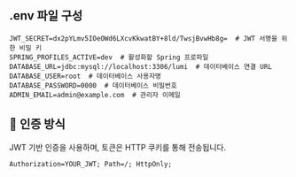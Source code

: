 ## .env 파일 구성

```properties
JWT_SECRET=dx2pYLmv5IOeOWd6LXcvKkwatBY+8ld/TwsjBvwHb8g=  # JWT 서명을 위한 비밀 키
SPRING_PROFILES_ACTIVE=dev  # 활성화할 Spring 프로파일
DATABASE_URL=jdbc:mysql://localhost:3306/lumi  # 데이터베이스 연결 URL
DATABASE_USER=root  # 데이터베이스 사용자명
DATABASE_PASSWORD=0000  # 데이터베이스 비밀번호
ADMIN_EMAIL=admin@example.com  # 관리자 이메일
```

## 🔐 인증 방식
JWT 기반 인증을 사용하며, 토큰은 HTTP 쿠키를 통해 전송됩니다.

```text
Authorization=YOUR_JWT; Path=/; HttpOnly;
```